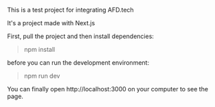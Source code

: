 This is a test project for integrating AFD.tech

It's a project made with Next.js

First, pull the project and then install dependencies:
> npm install

before you can run the development environment:
> npm run dev

You can finally open http://localhost:3000 on your computer to see the page.
